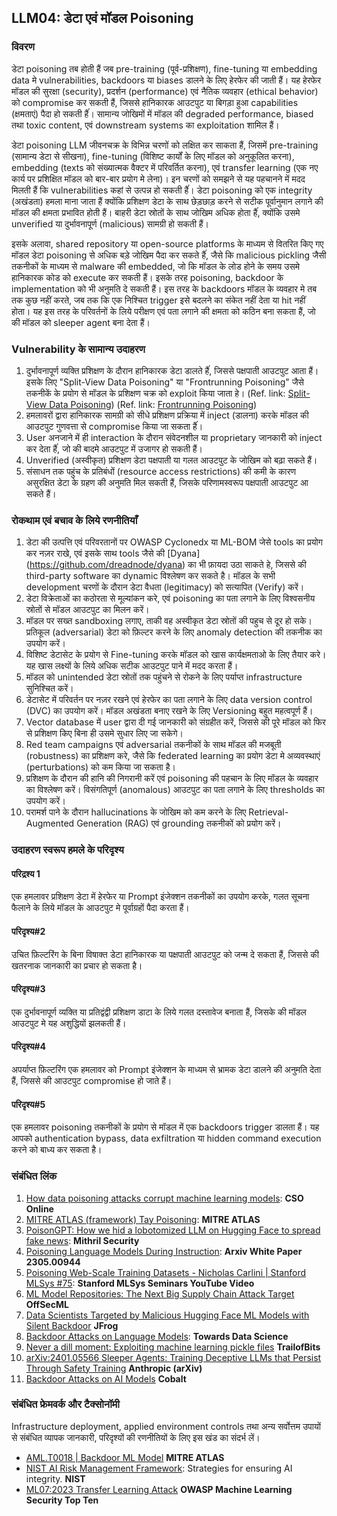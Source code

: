 ## LLM04: डेटा एवं  मॉडल Poisoning

### विवरण

डेटा poisoning तब होती हैं जब pre-training (पूर्व-प्रशिक्षण), fine-tuning या embedding data मे vulnerabilities, backdoors या biases डालने के लिए हेरफेर की जाती हैं। यह हेरफेर मॉडल की सुरक्षा (security), प्रदर्शन (performance) एवं नैतिक व्यवहार (ethical behavior) को compromise कर सकती हैं, जिससे हानिकारक आउटपुट या बिगड़ा हुआ capabilities (क्षमताएं) पैदा हो सकती हैंं। सामान्य जोखिमों में मॉडल की degraded  performance, biased तथा toxic content, एवं downstream systems का exploitation शामिल हैं।

डेटा poisoning LLM जीवनचक्र के विभिन्न चरणों को लक्षित कर साकता हैं, जिसमें pre-training (सामान्य डेटा से सीखना), fine-tuning (विशिष्ट कार्यों के लिए मॉडल को अनुकूलित करना), embedding (texts को संख्यात्मक वैक्टर में परिवर्तित करना), एवं  transfer learning (एक नए कार्य पर प्रशिक्षित मॉडल को बार-बार प्रयोग मे लेना)। इन चरणों को समझने से यह पहचानने में मदद मिलती हैं कि vulnerabilities कहां से उत्पन्न हो सकती हैंं। डेटा poisoning को एक integrity (अखंडता) हमला माना जाता हैं क्योंकि प्रशिक्षण डेटा के साथ छेड़छाड़ करने से सटीक  पूर्वानुमान लगाने की मॉडल की क्षमता प्रभावित होती हैं। बाहरी डेटा स्रोतों के साथ जोखिम अधिक होता हैंं, क्योंकि उसमे unverified या दुर्भावनापूर्ण (malicious) सामग्री हो सकती हैं।

इसके अलावा, shared repository या open-source platforms के माध्यम से वितरित किए गए मॉडल डेटा poisoning से अधिक बड़े जोखिम पैदा कर सकते हैंं, जैसे कि malicious pickling जैसी तकनीकों के माध्यम से malware की embedded, जो कि मॉडल के लोड होने के समय उसमे हानिकारक कोड को execute कर सकती हैं। इसके तरह poisoning, backdoor के implementation को भी अनुमति दे सकती हैं। इस तरह के backdoors मॉडल के व्यवहार मे तब तक कुछ नहीं करते, जब तक कि एक निश्चित trigger इसे बदलने का संकेत नहीं देता या hit नहीं होता। यह इस तरह के परिवर्तनों के लिये परीक्षण एवं पता लगाने की क्षमता को कठिन बना सकता हैं, जो की मॉडल को sleeper agent बना देता हैं।

### Vulnerability के सामान्य उदाहरण

1. दुर्भावनापूर्ण व्यक्ति प्रशिक्षण के दौरान हानिकारक डेटा डालते हैंं, जिससे पक्षपाती आउटपुट आता हैं। इसके लिए "Split-View Data Poisoning" या "Frontrunning Poisoning" जैसे तकनीकें के प्रयोग से मॉडल के प्रशिक्षण चक्र को exploit किया जाता हे।
  (Ref. link: [Split-View Data Poisoning](https://github.com/GangGreenTemperTatum/speaking/blob/main/dc604/hacker-summer-camp-23/Ads%20_%20Poisoning%20Web%20Training%20Datasets%20_%20Flow%20Diagram%20-%20Exploit%201%20Split-View%20Data%20Poisoning.jpeg))
  (Ref. link: [Frontrunning Poisoning](https://github.com/GangGreenTemperTatum/speaking/blob/main/dc604/hacker-summer-camp-23/Ads%20_%20Poisoning%20Web%20Training%20Datasets%20_%20Flow%20Diagram%20-%20Exploit%202%20Frontrunning%20Data%20Poisoning.jpeg))
2. हमलावरों द्वारा हानिकारक सामग्री को सीधे प्रशिक्षण प्रक्रिया में inject (डालना) करके मॉडल की आउटपुट गुणवत्ता से compromise किया जा सकता हैंं।
3. User अनजाने में ही interaction के दौरान संवेदनशील या proprietary जानकारी को inject कर देता हैंं, जो की बादमे आउटपुट में उजागर हो सकती हैं।
4. Unverified (अस्वीकृत) प्रशिक्षण डेटा पक्षपाती या गलत आउटपुट के जोखिम को बढ़ा सकते हैं।
5. संसाधन तक पहुंच के प्रतिबंधों (resource access restrictions) की कमी के कारण असुरक्षित डेटा के ग्रहण की अनुमति मिल सकती हैं, जिसके परिणामस्वरूप पक्षपाती आउटपुट आ सकते हैं।

### रोकथाम एवं बचाव के लिये रणनीतियाँ

1. डेटा की उत्पत्ति एवं परिवरतानों पर OWASP Cyclonedx या ML-BOM जेसे tools का प्रयोग कर नज़र राखे, एवं इसके साथ tools जैसे की [Dyana] (https://github.com/dreadnode/dyana) का भी फ़ायदा उठा साकते हे, जिससे की third-party software का dynamic विश्लेषण कर सकते है। मॉडल के सभी  development चरणों के दौरान डेटा वैधता (legitimacy) को सत्यापित (Verify) करें।
2. डेटा विक्रेताओं का कठोरता से मूल्यांकन करे, एवं  poisoning का पता लगाने के लिए विश्वसनीय स्रोतों से  मॉडल आउटपुट का मिलन करें।
3. मॉडल पर सख्त sandboxing लगाए, ताकी वह अस्वीकृत डेटा स्रोतों की पहुच से दूर हो सके। प्रतिकूल (adversarial) डेटा को फ़िल्टर करने के लिए anomaly detection की  तकनीक का उपयोग करें।
4. विशिष्ट डेटासेट के प्रयोग से Fine-tuning करके मॉडल को खास कार्यक्षमताओ के लिए तैयार करे। यह खास लक्ष्यों के लिये अधिक सटीक आउटपुट पाने में मदद करता हैं।
5. मॉडल को unintended डेटा स्रोतों तक पहुंचने से रोकने के लिए पर्याप्त infrastructure सुनिश्चित करें।
6. डेटासेट में परिवर्तन पर नज़र रखने एवं  हेरफेर का पता लगाने के लिए data version control (DVC) का उपयोग करें। मॉडल अखंडता बनाए रखने के लिए Versioning बहुत महत्वपूर्ण हैं।
7. Vector database में user द्वारा दी गई जानकारी को संग्रहीत करें, जिससे की पूरे मॉडल को फिर से प्रशिक्षण किए बिना ही उसमे सुधार लिए जा सकेगे।
8. Red team campaigns एवं adversarial तकनीकों के साथ  मॉडल की मजबूती (robustness) का प्रशिक्षण करे, जैसे कि federated learning का प्रयोग डेटा मे अव्यवस्थाएं (perturbations) को कम किया जा सकता है।
9. प्रशिक्षण के दौरान की हानि की निगरानी करें एवं  poisoning की पहचान के लिए मॉडल के व्यवहार का विश्लेषण करें। विसंगतिपूर्ण (anomalous) आउटपुट का पता लगाने के लिए thresholds का उपयोग करें।
10. परामर्श पाने के दौरान hallucinations के जोखिम को कम करने के लिए Retrieval-Augmented Generation (RAG) एवं grounding तकनीकों को प्रयोग करें।

### उदाहरण स्वरूप हमले के परिदृश्य

#### परिद्रश्य 1
  एक हमलावर प्रशिक्षण डेटा में हेरफेर या Prompt इंजेक्शन तकनीकों का उपयोग करके, गलत सूचना फैलाने के लिये  मॉडल के आउटपुट मे पूर्वाग्रहों पैदा करता हैं।
#### परिदृश्य#2
  उचित फ़िल्टरिंग के बिना विषाक्त डेटा हानिकारक या पक्षपाती आउटपुट को जन्म दे सकता हैं, जिससे की खतरनाक जानकारी का प्रचार हो सकता है।
#### परिदृश्य#3
  एक दुर्भावनापूर्ण व्यक्ति या प्रतिद्वंद्वी प्रशिक्षण डाटा के लिये गलत दस्तावेज बनाता हैं, जिसके की मॉडल आउटपुट मे यह अशुद्धियों झलकती हैं।
#### परिदृश्य#4
  अपर्याप्त फ़िल्टरिंग एक हमलावर को Prompt इंजेक्शन के माध्यम से भ्रामक डेटा डालने की अनुमति देता हैं, जिससे  की आउटपुट compromise हो जाते हैं।
#### परिदृश्य#5
  एक हमलावर poisoning तकनीकों के प्रयोग से मॉडल में एक backdoors trigger डालता हैं। यह आपको authentication bypass, data exfiltration या hidden command execution करने को बाध्य कर सकता है।

### संबंधित लिंक

1. [How data poisoning attacks corrupt machine learning models](https://www.csoonline.com/article/3613932/how-data-poisoning-attacks-corrupt-machine-learning-models.html): **CSO Online**
2. [MITRE ATLAS (framework) Tay Poisoning](https://atlas.mitre.org/studies/AML.CS0009/): **MITRE ATLAS**
3. [PoisonGPT: How we hid a lobotomized LLM on Hugging Face to spread fake news](https://blog.mithrilsecurity.io/poisongpt-how-we-hid-a-lobotomized-llm-on-hugging-face-to-spread-fake-news/): **Mithril Security**
4. [Poisoning Language Models During Instruction](https://arxiv.org/abs/2305.00944): **Arxiv White Paper 2305.00944**
5. [Poisoning Web-Scale Training Datasets - Nicholas Carlini | Stanford MLSys #75](https://www.youtube.com/watch?v=h9jf1ikcGyk): **Stanford MLSys Seminars YouTube Video**
6. [ML Model Repositories: The Next Big Supply Chain Attack Target](https://www.darkreading.com/cloud-security/ml-model-repositories-next-big-supply-chain-attack-target) **OffSecML**
7. [Data Scientists Targeted by Malicious Hugging Face ML Models with Silent Backdoor](https://jfrog.com/blog/data-scientists-targeted-by-malicious-hugging-face-ml-models-with-silent-backdoor/) **JFrog**
8. [Backdoor Attacks on Language Models](https://towardsdatascience.com/backdoor-attacks-on-language-models-can-we-trust-our-models-weights-73108f9dcb1f): **Towards Data Science**
9. [Never a dill moment: Exploiting machine learning pickle files](https://blog.trailofbits.com/2021/03/15/never-a-dill-moment-exploiting-machine-learning-pickle-files/) **TrailofBits**
10. [arXiv:2401.05566 Sleeper Agents: Training Deceptive LLMs that Persist Through Safety Training](https://www.anthropic.com/news/sleeper-agents-training-deceptive-llms-that-persist-through-safety-training) **Anthropic (arXiv)**
11. [Backdoor Attacks on AI Models](https://www.cobalt.io/blog/backdoor-attacks-on-ai-models) **Cobalt**

### संबंधित फ्रेमवर्क और टैक्सोनॉमी

Infrastructure deployment, applied environment controls  तथा अन्य सर्वोत्तम उपायों से संबंधित व्यापक जानकारी, परिदृश्यों की रणनीतियों के लिए इस खंड का संदर्भ लें।

- [AML.T0018 | Backdoor ML Model](https://atlas.mitre.org/techniques/AML.T0018) **MITRE ATLAS**
- [NIST AI Risk Management Framework](https://www.nist.gov/itl/ai-risk-management-framework): Strategies for ensuring AI integrity. **NIST**
- [ML07:2023 Transfer Learning Attack](https://owasp.org/www-project-machine-learning-security-top-10/docs/ML07_2023-Transfer_Learning_Attack) **OWASP Machine Learning Security Top Ten**